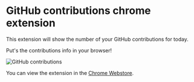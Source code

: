# GitHub contributions chrome extension
This extension will show the number of your GitHub contributions for today.

Put's the contributions info in your browser!

![GitHub contributions](http://i.imgur.com/vj0TdHv.png "GitHub contributions in Chrome.")

You can view the extension in the [Chrome Webstore](https://chrome.google.com/webstore/detail/github-contributions/peiknoincjbnfdckomgepfhifpjpaoam).
